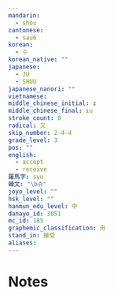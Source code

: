 ```yaml
---
mandarin:
  - shòu
cantonese:
  - sau6
korean:
  - 수
korean_native: ""
japanese:
  - JU
  - SHUU
japanese_nanori: ""
vietnamese:
middle_chinese_initial: ʑ
middle_chinese_final: ɨu
stroke_count: 8
radical: 又
skip_number: 2-4-4
grade_level: 3
pos: ""
english:
  - accept
  - receive
羅馬字: syu
韓文: "\b슈"
joyo_level: ""
hsk_level: ""
hanmun_edu_level: 中
danayo_id: 3051
mc_id: 185
graphemic_classification: 舟
stand_in: 接受
aliases:
---
```


# Notes
